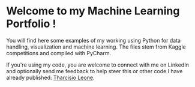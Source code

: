 # Welcome to my Machine Learning Portfolio !
You will find here some examples of my working using Python for data handling, visualization and machine learning. The files stem from Kaggle competitions and compiled with PyCharm.

If you're using my code, you are welcome to connect with me on LinkedIn and optionally send me feedback to help steer this or other code I have already published: [Tharcisio Leone](https://www.linkedin.com/in/tharcisio-leone/).
